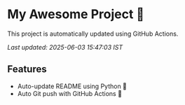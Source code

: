 # My Awesome Project 🚀

This project is automatically updated using GitHub Actions.

_Last updated: 2025-06-03 15:47:03 IST_

## Features
- Auto-update README using Python 🐍
- Auto Git push with GitHub Actions 🤖
